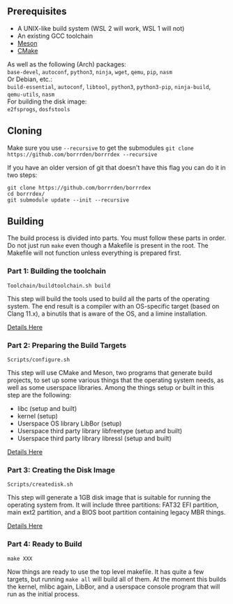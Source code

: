 ## Prerequisites
* A UNIX-like build system (WSL 2 will work, WSL 1 will not)
* An existing GCC toolchain
* [Meson](https://mesonbuild.com/Getting-meson.html)
* [CMake](https://cmake.org)

As well as the following (Arch) packages:\
`base-devel`, `autoconf`, `python3`, `ninja`, `wget`, `qemu`, `pip`, `nasm`\
Or Debian, etc.:\
`build-essential`, `autoconf`, `libtool`, `python3`, `python3-pip`, `ninja-build`, `qemu-utils`, `nasm`\
For building the disk image:\
`e2fsprogs`, `dosfstools`

## Cloning
Make sure you use `--recursive` to get the submodules
`git clone https://github.com/borrrden/borrrdex --recursive`

If you have an older version of git that doesn't have this flag you can do it in two steps:
```
git clone https://github.com/borrrden/borrrdex
cd borrrdex/
git submodule update --init --recursive
```

## Building
The build process is divided into parts.  You must follow these parts in order.  Do not just run `make` even though a Makefile is present in the root.  The Makefile will not function unless everything is prepared first.

### Part 1: Building the toolchain

`Toolchain/buildtoolchain.sh build`

This step will build the tools used to build all the parts of the operating system.  The end result is a compiler with an OS-specific target (based on Clang 11.x), a binutils that is aware of the OS, and a limine installation.

[Details Here](Building-Toolchain.md)

### Part 2: Preparing the Build Targets

`Scripts/configure.sh`

This step will use CMake and Meson, two programs that generate build projects, to set up some various things that the operating system needs, as well as some userspace libraries.  Among the things setup or built in this step are the following:

- libc (setup and built)
- kernel (setup)
- Userspace OS library LibBor (setup)
- Userspace third party library libfreetype (setup and built)
- Userspace third party library libressl (setup and built)

[Details Here](Building-Setup.md)

### Part 3: Creating the Disk Image

`Scripts/createdisk.sh`

This step will generate a 1GB disk image that is suitable for running the operating system from.  It will include three partitions:  FAT32 EFI partition, main ext2 partition, and a BIOS boot partition containing legacy MBR things.

[Details Here](Building-Disk.md)

### Part 4: Ready to Build

`make XXX`

Now things are ready to use the top level makefile.  It has quite a few targets, but running `make all` will build all of them.  At the moment this builds the kernel, mlibc again, LibBor, and a userspace console program that will run as the initial process.